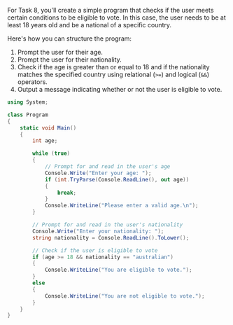 For Task 8, you'll create a simple program that checks if the user meets certain conditions to be eligible to vote. In this case, the user needs to be at least 18 years old and be a national of a specific country.

Here's how you can structure the program:

1. Prompt the user for their age.
2. Prompt the user for their nationality.
3. Check if the age is greater than or equal to 18 and if the nationality matches the specified country using relational (`>=`) and logical (`&&`) operators.
4. Output a message indicating whether or not the user is eligible to vote.

```csharp
using System;

class Program
{
    static void Main()
    {
        int age;

        while (true)
        {
            // Prompt for and read in the user's age
            Console.Write("Enter your age: ");
            if (int.TryParse(Console.ReadLine(), out age))
            {
                break;
            }
            Console.WriteLine("Please enter a valid age.\n");
        }

        // Prompt for and read in the user's nationality
        Console.Write("Enter your nationality: ");
        string nationality = Console.ReadLine().ToLower();

        // Check if the user is eligible to vote
        if (age >= 18 && nationality == "australian")
        {
            Console.WriteLine("You are eligible to vote.");
        }
        else
        {
            Console.WriteLine("You are not eligible to vote.");
        }
    }
}
```
